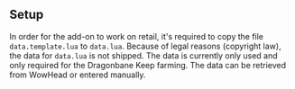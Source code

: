 ## Setup

In order for the add-on to work on retail, it's required to copy the file `data.template.lua` to `data.lua`.
Because of legal reasons (copyright law), the data for `data.lua` is not shipped.
The data is currently only used and only required for the Dragonbane Keep farming.
The data can be retrieved from WowHead or entered manually.
